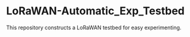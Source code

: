 # LoRaWAN-Automatic_Exp_Testbed
 
This repository constructs a LoRaWAN testbed for easy experimenting. 
